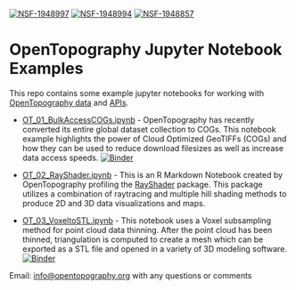 [![NSF-1948997](https://img.shields.io/badge/NSF-1948997-blue.svg)](https://nsf.gov/awardsearch/showAward?AWD_ID=1948997) 
[![NSF-1948994](https://img.shields.io/badge/NSF-1948994-blue.svg)](https://nsf.gov/awardsearch/showAward?AWD_ID=1948994)
[![NSF-1948857](https://img.shields.io/badge/NSF-1948857-blue.svg)](https://nsf.gov/awardsearch/showAward?AWD_ID=1948857)

# OpenTopography Jupyter Notebook Examples

This repo contains some example jupyter notebooks for working with [OpenTopography data](https://opentopography.org/) and [APIs](https://opentopography.org/developers#API).

* [OT_01_BulkAccessCOGs.ipynb](https://github.com/OpenTopography/Jupyter/blob/main/OT_01_BulkAccessCOGs.ipynb) - OpenTopography has recently converted its entire global dataset collection to COGs. This notebook example highlights the power of Cloud Optimized GeoTIFFs (COGs) and how they can be used to reduce download filesizes as well as increase data access speeds.
[![Binder](https://mybinder.org/badge_logo.svg)](https://mybinder.org/v2/gh/OpenTopography/Jupyter/main?filepath=OT_01_BulkAccessCOGs.ipynb)

* [OT_02_RayShader.ipynb](https://github.com/OpenTopography/Jupyter/blob/main/OT_02_RayShader.ipynb) - This is an R Markdown Notebook created by OpenTopography profiling the [RayShader](https://cran.r-project.org/web/packages/rayshader/rayshader.pdf) package. This package utilizes a combination of raytracing and multiple hill shading methods to produce 2D and 3D data visualizations and maps.

* [OT_03_VoxeltoSTL.ipynb](https://github.com/OpenTopography/Jupyter/blob/main/OT_03_VoxeltoSTL.ipynb) - This notebook uses a Voxel subsampling method for point cloud data thinning. After the point cloud has been thinned, triangulation is computed to create a mesh which can be exported as a STL file and opened in a variety of 3D modeling software.
[![Binder](https://mybinder.org/badge_logo.svg)](https://mybinder.org/v2/gh/OpenTopography/Jupyter/main?filepath=OT_03_VoxeltoSTL.ipynb)

Email: info@opentopography.org with any questions or comments
